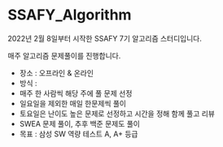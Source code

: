 # SSAFY_Algorithm

2022년 2월 8일부터 시작한 SSAFY 7기 알고리즘 스터디입니다.

매주 알고리즘 문제풀이를 진행합니다.

* 장소 : 오프라인 & 온라인
* 방식 :
 * 매주 한 사람씩 해당 주에 풀 문제 선정
 * 일요일을 제외한 매일 한문제씩 풀이
 * 토요일은 난이도 높은 문제로 선정하고 시간을 정해 함께 풀고 리뷰
 * SWEA 문제 풀이, 추후 백준 문제도 풀이
* 목표 : 삼성 SW 역량 테스트 A, A+ 등급
